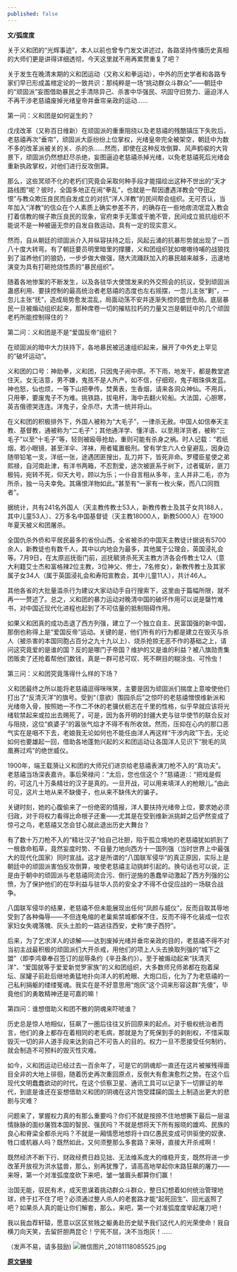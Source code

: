 ```yaml
---
published: false
---
```

**文/弧度度**

关于义和团的“光辉事迹”，本人以前也曾专门发文讲述过，各路坚持传播历史真相的大师们更是讲得详细透彻，今天这里就不用再累赘重复了吧？

关于发生在晚清末期的义和团运动（又称义和拳运动），中外的历史学者和各路专家们早已形成盖棺定论的一致共识：那纯粹是一场“挑动群众斗群众”——朝廷中的“顽固派”妄图借助暴民之手清除异己、杀害中华强民、巩固守旧势力、逼迫洋人不再干涉老慈禧废掉光绪皇帝并垂帘亲政的运动......

第一问：义和团是如何诞生的？

戊戌改革（又称百日维新）在顽固派的重重阻挠以及老慈禧的残酷镇压下失败后，老慈禧再次“垂帘”，顽固派大臣纷纷上位掌权，光绪皇帝完全被架空，朝廷中为数不多的改革派被关的关、杀的杀......然而，即使在这种反攻倒算、风声鹤唳的大背景下，顽固派仍然想赶尽杀绝，妄图逼迫老慈禧杀掉光绪，以免老慈禧死后光绪会重新执政掌权，对他们进行反攻倒算。

那么，这些冥顽不化的老朽们究竟会采取何种手段才能描绘出这种不世出的“天才路线图”呢？彼时，全国多地正在闹“拳乱”，也就是一帮因遭遇洋教会“夺田之恨”与教众欺压良民而自发成立的对抗“洋人洋教”的民间帮会组织。无可否认，当年加入“洋教”的信众在个人素质上确实参差不齐，的确存在一些地痞流氓混入教会打着信教的幌子欺压良民的现象，官府束手无策或干脆不管，民间成立抵抗组织不能说不是一种被逼无奈的自发自救运动，具有一定的现实意义。

然而，自从朝廷的顽固派介入并纵容扶持之后，风起云涌的抗暴形势就出现了一百八十度大转弯。有了朝廷要员明里暗里的撑腰，义和团组织犹如嗷嗷待哺的战狼找到了滋养他们的狼奶，一步步做大做强，随大流踊跃加入的暴民越来越多，迅速地演变为具有打砸抢烧性质的“暴民组织”。

随着各地惨案的不断发生，以及各驻华大使馆发来的外交照会的抗议，受到顽固派蛊惑利用、要挟控制的最高统治者老慈禧的态度也左右摇摆，一忽儿主张“剿”，一忽儿主张“抚”，造成局势愈发混乱，局面动荡不安并逐渐失控的盛世危局。底层暴民一旦被煽动组织起来，那种席卷一切的摧枯拉朽的力量又岂是朝廷中的几个顽固老朽所能控制得住的？

第二问：义和团是不是“爱国反帝”组织？

在顽固派的暗中大力扶持下，各地暴民被迅速组织起来，展开了中外史上罕见的”破坏运动“。

义和团的口号：神助拳，义和团，只因鬼子闹中原。不下雨，地发干，都是教堂遮住天。女无洁意，男不嫌，鬼孩不是人所产。如不信，仔细观，鬼子眼珠俱发蓝。神也怒，仙也烦，一等下山把拳传。焚黄表，生香烟，请来各洞众神仙。不用兵，只用拳，要废鬼子不为难。挑铁路，拔电杆，海中去翻火轮船。大法国，心胆寒，英吉俄德哭连连。洋鬼子，全杀尽，大清一统并将山。

在义和团的积极排外下，外国人被称为“大毛子”，一律杀无赦。中国人如信奉天主教、基督教，通被称为“二毛子”；其他通洋学、懂洋语、以至用洋货者，被称“三毛子”以至“十毛子”等，轻则被殴辱抢劫，重则可能有杀身之祸。时人记载：“若纸烟，若小眼镜，甚至洋伞、洋袜，用者辄置极刑。曾有学生六人仓皇避乱，因身边随带铅笔一支，洋纸一张，途遇团匪搜出，乱刀并下，皆死非命。罗稷臣星使之弟熙禄，自河南赴津，有洋书两箱，不忍割爱，途次被匪系于树下，过者辄斫，匪刀极钝，宛转不死，仰天大号，顾以为乐；一仆自言相从多年，主人并非二毛，亦为所杀，独一马夫幸免。其痛恨洋物如此。”甚至有“一家有一枚火柴，而八口同戮者”。

据统计，共有241名外国人（天主教传教士53人，新教传教士及其子女共188人，其中儿童53人）、2万多名中国基督徒（天主教18000人，新教5000人）在1900年夏天被义和团屠杀。

全国仇杀外侨和平居民最多的省份山西，全省被杀的中国天主教徒计据说有5700余人，新教徒也有数千人，其中以内地会为最多，其他属于公理会，英国浸礼会等。7月9日，在太原巡抚衙门前，巡抚毓贤杀死天主教方济各会传教士12人（意大利籍艾士杰和富格辣2位主教，3位神父、修士，7名修女），新教传教士及其家属子女34人（属于英国浸礼会和寿阳宣教会，其中儿童11人），共计46人。

其他各省的大批量滥杀行为建议大家动动手自行搜索下，这里由于篇幅所限，就不再一一赘述了。总之，义和团的暴力运动对晚清中国的破坏作用可以说是罄竹难书，对中国近现代化进程也起到了不可估量的抵制阻碍作用。

如果义和团真的成功击退了西方列强，建立了一个独立自主、民富国强的新中国，那倒也称得上是“爱国反帝”运动。关键的是，他们所有的行为都是建立在毁灭与杀人（被杀害的本国同胞占百分之九十九以上）、烧杀抢掠无恶不作的基础之上，请问这究竟爱的是谁的国？反的是哪门子帝国？维护的又是谁的利益？被八旗勋贵集团贩卖了还抢着帮他们数钱，真是一群可悲可叹、死不瞑目的糊涂虫、可怜虫！

第三问：义和团究竟落得什么样的下场？

义和团最终之所以能将老慈禧逗得咪咪笑，主要是因为顽固派们揣度上意唆使他们打出了“反清灭洋”的旗号。受到“（意欲）围园杀后”之惊吓的老慈禧憎恨维新派和光绪帝入骨，按照她一不作二不休的老骥伏枥志在千里的性格，似乎早就应该将光绪软禁起来或拉出去赐死了，可是，因为各开明的封疆大吏与驻华使节的联合反对与阻挠，这位“疯婆子”的嚣张气焰才不得不有所收敛。然而，压抑在心内的那口恶气实在是咽不下去，老娘我无论如何也不能任由洋人再这样“干涉内政”下去，无论如何也要雄起一回，借助各地蓬勃兴起的义和团运动让各国洋人见识下“脱毛的凤凰赛过鸡”的绝世威仪。

1900年，端王载漪让义和团的大师兄们进京给老慈禧表演刀枪不入的“真功夫”。老慈禧当场深表嘉许。事后荣禄问：“太后，您也信这个？”慈禧道:：“把戏是假的，可这几十万条精壮的汉子是真的。一旦开战，可以用来填洋人的枪眼儿。”由此可见，这片土地从来不缺傻子，也从来不缺伟大的骗子。

关键时刻，她的心腹偷来了一份绝密的情报，洋人要扶持光绪帝上位，要求她必须归政，对于将权力看得比命根子还重——尤其是在受到维新派挑衅之后俨然变成了惊弓之鸟，老慈禧又怎会甘心就此退出历史大舞台？

有了数十万刀枪不入的“精壮汉子”给自己壮胆，陷于孤立境地的老慈禧犹如抓到了一根救命稻草，竟然妄度时势、不自量力地向西方十一国列强（当时世界上中最强大的现代化国家）同时宣战。这才是所谓的“八国联军侵华”的真正原因，实际上是朝廷中的顽固派害怕反攻倒算，唆使老慈禧主动挑衅引起的。换句话也可以说，正是由于朝中的顽固派与老慈禧同流合污、倒行逆施的愚蠢举动激起了西方列强的公愤，为了保护他们的在华利益与驻华人员的安全才不得不仓促应战的一场联合战争。

八国联军侵华的结果，老慈禧不但未能展现出任何“凤颜与威仪”，反而自取其辱地受到了各种侮辱——不但连龟缩的老巢紫禁城都保不住，反而不得不化装成一位农家妇女失魂落魄、灰头土脸的一路逃往西安，史称“庚子西狩”。

后来，为了乞求洋人的谅解——达到废掉光绪并垂帘亲政的目的，老慈禧不得不对当初主战最积极的顽固派们大开杀戒，用他们的项上人头去换取列强的“城下之盟”（即李鸿章奉召签订的屈辱条约《辛丑条约》）。至于被煽动起来“扶清灭洋”、“爱国就等于爱爱新觉罗家族”的义和团组织，大多数师兄师弟都在抱着屎坛、尿罐子前赴后继地勇猛地扑向洋人的机枪眼、大炮口后，化为了为老慈禧的一己私利捐躯的缕缕冤魂。我实在是不好意思用“炮灰”这个词来形容这群“先傻”，毕竟他们的勇敢精神还是可嘉的嘛！

第四问：谁想借助义和团不散的阴魂来吓唬谁？

历史总是惊人地相似，狂飙了一圈后往往又折回原来的起点。对于极权统治者而言，他们的身上都存在着相同的老毛病，那就是为了死保到手的剥削权，不惜采取毁灭一切的非人道手段来达到自己不可告人的目的。权力一旦不愿接受任何制约，就会制造不可预料的毁灭性灾难。

如今，义和团运动已经过去一百余年了，可是它的阴魂却一直还在这片被摧残得面目全非的大地上徘徊，随着历史再次重回原点，反倒大有愈演愈烈之势。在这个后现代文明蠢蠢欲动的时代，在这个侦察卫星、通讯工具可以记录下一切罪证的年代，到底是谁还在妄想借助义和团的阴魂在这片饱受蹂躏的国土上制造出更大的悲剧与灾难？

问题来了，掌握权力真的有那么重要吗？你们不就是按捺不住地想撕下最后一层温情脉脉的面纱屠戮本国的智民、强民吗？不就是想将天下所有报晓的雄鸡、民族的良心和脊梁全都杀光吗？不就是一厢情愿地想将十四亿愚民变成可供驱使的奴隶、牲口或机器人吗？既然如此，又何须整那么多套路？来呀，直接大开杀戒啊！

既然经济不断下行、财政经费日趋见拙、无法维系庞大的维稳开支，既然将进一步改革开放视为洪水猛兽，那么，别再犹豫了，请高高地举起你末路狂飙的屠刀——来呀，第一个对准弧度度砍下来吧，皱一皱眉头都算你们赢！

治国无能，驭民有术，成天思谋着挑动群众斗群众，整日幻想着如何统治管理地球，终于扛不住了吧？必须通过整人杀人的老套路才能“起死回生”、回光返照了吧？如果杀人真的能让你们解套，那么，来吧，第一个对准弧度度举起屠刀吧！

我以我血荐轩辕，愿意以区区贫贱之躯勇赴历史赋予我们这代人的光荣使命！我自横刀向天笑，去留肝胆两昆仑！宁死不屈，决不当炮灰！......

（发声不易，请多鼓励)
![微信图片_20181118085525.jpg](https://i.loli.net/2018/11/18/5bf0b8a537345.jpg)

**[原文链接](https://media.weibo.cn/article?id=2309404307411941899159&from=timeline&isappinstalled=0)**
